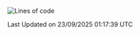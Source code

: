 <!--START_SECTION:waka-->
![Lines of code](https://img.shields.io/badge/From%20Hello%20World%20I%27ve%20Written-40.0%20million%20lines%20of%20code-blue)


 Last Updated on 23/09/2025 01:17:39 UTC
<!--END_SECTION:waka-->
```
